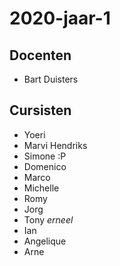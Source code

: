 # 2020-jaar-1

## Docenten

- Bart Duisters

## Cursisten

- Yoeri
- Marvi Hendriks
- Simone :P
- Domenico
- Marco 
- Michelle
- Romy
- Jorg
- Tony $erneel$
- Ian
- Angelique
- Arne
